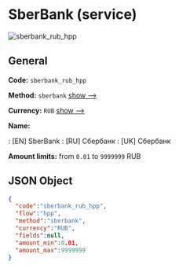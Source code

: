 
# SberBank (service) 
![sberbank_rub_hpp](https://static.openfintech.io/payment_methods/sberbank_rub_hpp/logo.svg?w=400&c=v0.59.26#w200)  

## General 
 
**Code:** `sberbank_rub_hpp` 
 
**Method:** `sberbank` 
 [show -->](/payment-methods/sberbank/) 
 
**Currency:** `RUB` [show -->](/currencies/RUB/) 
 
**Name:** 
 
:	[EN] SberBank 
:	[RU] Сбербанк 
:	[UK] Сбербанк 
 
**Amount limits:** from `0.01` to `9999999` RUB 

## JSON Object 

```json
{
  "code":"sberbank_rub_hpp",
  "flow":"hpp",
  "method":"sberbank",
  "currency":"RUB",
  "fields":null,
  "amount_min":0.01,
  "amount_max":9999999
}
```  
